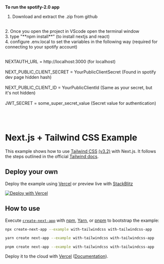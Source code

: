 **To run the spotify-2.0 app**
<br>
1. Download and extract the .zip from github
<br>
2. Once you open the project in VScode open the terminal window
<br>
3. type "**npm install**" (to install nextjs and react)
<br>
4. configure .env.local to set the variables in the following way (required for connecting to your spotify account)
<br><br>

  NEXTAUTH_URL = http://localhost:3000 (for localhost) <br/><br>
  NEXT_PUBLIC_CLIENT_SECRET = YourPublicClientSecret (Found in spotify dev page hidden hash)<br/><br>
  NEXT_PUBLIC_CLIENT_ID = YourPublicClientId (Same as your secret, but it's not hidden)<br/><br>
  JWT_SECRET = some_super_secret_value (Secret value for authentication)<br/><br>

<br/>

# Next.js + Tailwind CSS Example

This example shows how to use [Tailwind CSS](https://tailwindcss.com/) [(v3.2)](https://tailwindcss.com/blog/tailwindcss-v3-2) with Next.js. It follows the steps outlined in the official [Tailwind docs](https://tailwindcss.com/docs/guides/nextjs).

## Deploy your own

Deploy the example using [Vercel](https://vercel.com?utm_source=github&utm_medium=readme&utm_campaign=next-example) or preview live with [StackBlitz](https://stackblitz.com/github/vercel/next.js/tree/canary/examples/with-tailwindcss)

[![Deploy with Vercel](https://vercel.com/button)](https://vercel.com/new/git/external?repository-url=https://github.com/vercel/next.js/tree/canary/examples/with-tailwindcss&project-name=with-tailwindcss&repository-name=with-tailwindcss)

## How to use

Execute [`create-next-app`](https://github.com/vercel/next.js/tree/canary/packages/create-next-app) with [npm](https://docs.npmjs.com/cli/init), [Yarn](https://yarnpkg.com/lang/en/docs/cli/create/), or [pnpm](https://pnpm.io) to bootstrap the example:

```bash
npx create-next-app --example with-tailwindcss with-tailwindcss-app
```

```bash
yarn create next-app --example with-tailwindcss with-tailwindcss-app
```

```bash
pnpm create next-app --example with-tailwindcss with-tailwindcss-app
```

Deploy it to the cloud with [Vercel](https://vercel.com/new?utm_source=github&utm_medium=readme&utm_campaign=next-example) ([Documentation](https://nextjs.org/docs/deployment)). 
